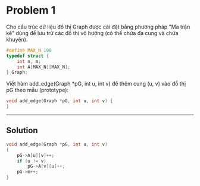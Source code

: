 # Problem 1

Cho cấu trúc dữ liệu đồ thị Graph được cài đặt bằng phương pháp "Ma  trận kề" dùng để lưu trữ các đồ thị vô hướng (có thể chứa đa cung và chứa khuyên).

```c
#define MAX_N 100
typedef struct {
    int n, m;
    int A[MAX_N][MAX_N];
} Graph;
```

Viết hàm add_edge(Graph *pG, int u, int v) để thêm cung (u, v) vào đồ thị pG theo mẫu (prototype):

```c
void add_edge(Graph *pG, int u, int v) {
}
```

---

## Solution

```c
void add_edge(Graph *pG, int u, int v)
{
    pG->A[u][v]++;
    if (u != v)
        pG->A[v][u]++;
    pG->m++;
}
```
